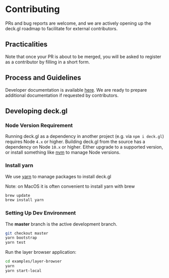 # Contributing

PRs and bug reports are welcome, and we are actively opening up the deck.gl roadmap to facilitate for external contributors.


## Practicalities

Note that once your PR is about to be merged, you will be asked to register as a contributor by filling in a short form.


## Process and Guidelines

Developer documentation is available [here](https://github.com/visgl/deck.gl/tree/master/dev-docs). We are ready to prepare additional documentation if requested by contributors.


## Developing deck.gl

### Node Version Requirement

Running deck.gl as a dependency in another project (e.g. via `npm i deck.gl`) requires Node `4.x` or higher. Building deck.gl from the source has a dependency on Node `10.x` or higher. Either upgrade to a supported version, or install something like [nvm](https://github.com/creationix/nvm) to manage Node versions.

### Install yarn

We use [yarn](https://yarnpkg.com/en/docs/install) to manage packages to install deck.gl

Note: on MacOS it is often convenient to install yarn with brew

```bash
brew update
brew install yarn
```

### Setting Up Dev Environment

The **master** branch is the active development branch.

```bash
git checkout master
yarn bootstrap
yarn test
```

Run the layer browser application:

```bash
cd examples/layer-browser
yarn
yarn start-local
```
